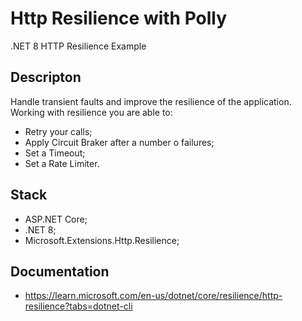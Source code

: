 # Http Resilience with Polly
.NET 8 HTTP Resilience Example

## Descripton
Handle transient faults and improve the resilience of the application. Working with resilience you are able to:
* Retry your calls;
* Apply Circuit Braker after a number o failures;
* Set a Timeout;
* Set a Rate Limiter.

## Stack
* ASP.NET Core;
* .NET 8;
* Microsoft.Extensions.Http.Resilience;

## Documentation
* https://learn.microsoft.com/en-us/dotnet/core/resilience/http-resilience?tabs=dotnet-cli
